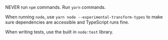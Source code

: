 NEVER run `npm` commands. Run `yarn` commands.

When running `node`, use `yarn node --experimental-transform-types` to make sure dependencies are accessible and TypeScript runs fine.

When writing tests, use the built in `node:test` library.